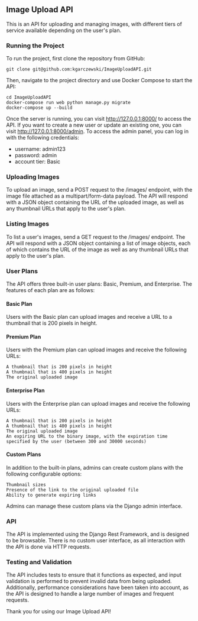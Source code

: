 <h2>Image Upload API</h2>

This is an API for uploading and managing images, with different tiers of service available depending on the user's plan.

<h3>Running the Project</h3>
To run the project, first clone the repository from GitHub:

    git clone git@github.com:kgarczewski/ImageUploadAPI.git
Then, navigate to the project directory and use Docker Compose to start the API:
    
    cd ImageUploadAPI
    docker-compose run web python manage.py migrate 
    docker-compose up --build

Once the server is running, you can visit http://127.0.0.1:8000/ to access the API. If you want to create a new user or update an existing one, you can visit http://127.0.0.1:8000/admin. To access the admin panel, you can log in with the following credentials:

- username: admin123
- password: admin
- account tier: Basic

<h3>Uploading Images</h3>

To upload an image, send a POST request to the /images/ endpoint, with the image file attached as a multipart/form-data payload. The API will respond with a JSON object containing the URL of the uploaded image, as well as any thumbnail URLs that apply to the user's plan.

<h3>Listing Images</h3>

To list a user's images, send a GET request to the /images/ endpoint. The API will respond with a JSON object containing a list of image objects, each of which contains the URL of the image as well as any thumbnail URLs that apply to the user's plan.

<h3>User Plans</h3>

The API offers three built-in user plans: Basic, Premium, and Enterprise. The features of each plan are as follows:

<h4>Basic Plan</h4>

Users with the Basic plan can upload images and receive a URL to a thumbnail that is 200 pixels in height.

<h4>Premium Plan</h4>

Users with the Premium plan can upload images and receive the following URLs:

    A thumbnail that is 200 pixels in height
    A thumbnail that is 400 pixels in height
    The original uploaded image

<h4>Enterprise Plan</h4>

Users with the Enterprise plan can upload images and receive the following URLs:

    A thumbnail that is 200 pixels in height
    A thumbnail that is 400 pixels in height
    The original uploaded image
    An expiring URL to the binary image, with the expiration time specified by the user (between 300 and 30000 seconds)

<h4>Custom Plans</h4>

In addition to the built-in plans, admins can create custom plans with the following configurable options:

    Thumbnail sizes
    Presence of the link to the original uploaded file
    Ability to generate expiring links

Admins can manage these custom plans via the Django admin interface.

<h3>API</h3>

The API is implemented using the Django Rest Framework, and is designed to be browsable. There is no custom user interface, as all interaction with the API is done via HTTP requests.

<h3>Testing and Validation</h3>

The API includes tests to ensure that it functions as expected, and input validation is performed to prevent invalid data from being uploaded. Additionally, performance considerations have been taken into account, as the API is designed to handle a large number of images and frequent requests.

Thank you for using our Image Upload API!
